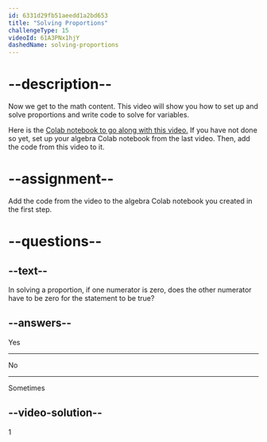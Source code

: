 ```yaml
---
id: 6331d29fb51aeedd1a2bd653
title: "Solving Proportions"
challengeType: 15
videoId: 61A3PNx1hjY
dashedName: solving-proportions
---
```


# --description--

Now we get to the math content. This video will show you how to set up and solve proportions and write code to solve for variables.

Here is the <a href="https://colab.research.google.com/drive/1Q7nCcbrnoYttkwiHB_nQ-X1JuLpUmtRD?usp=sharing" target="_blank" rel="noopener noreferrer nofollow">Colab notebook to go along with this video.</a> If you have not done so yet, set up your algebra Colab notebook from the last video. Then, add the code from this video to it.

# --assignment--

Add the code from the video to the algebra Colab notebook you created in the first step.

# --questions--

## --text--

In solving a proportion, if one numerator is zero, does the other numerator have to be zero for the statement to be true?

## --answers--

Yes

---

No

---

Sometimes

## --video-solution--

1
